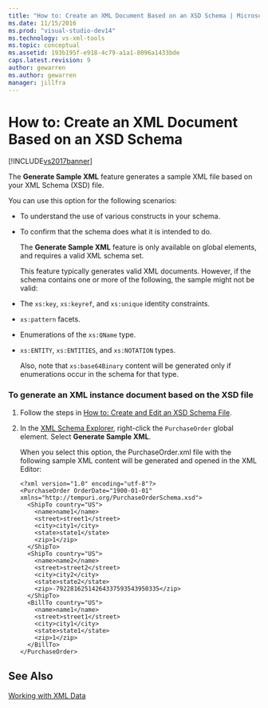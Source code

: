 ```yaml
---
title: "How to: Create an XML Document Based on an XSD Schema | Microsoft Docs"
ms.date: 11/15/2016
ms.prod: "visual-studio-dev14"
ms.technology: vs-xml-tools
ms.topic: conceptual
ms.assetid: 193b195f-e918-4c79-a1a1-8096a1433bde
caps.latest.revision: 9
author: gewarren
ms.author: gewarren
manager: jillfra
---
```

# How to: Create an XML Document Based on an XSD Schema
[!INCLUDE[vs2017banner](../includes/vs2017banner.md)]

The **Generate Sample XML** feature generates a sample XML file based on your XML Schema (XSD) file.  
  
 You can use this option for the following scenarios:  
  
- To understand the use of various constructs in your schema.  
  
- To confirm that the schema does what it is intended to do.  
  
  The **Generate Sample XML** feature is only available on global elements, and requires a valid XML schema set.  
  
  This feature typically generates valid XML documents. However, if the schema contains one or more of the following, the sample might not be valid:  
  
- The `xs:key`, `xs:keyref`, and `xs:unique` identity constraints.  
  
- `xs:pattern` facets.  
  
- Enumerations of the `xs:QName` type.  
  
- `xs:ENTITY`, `xs:ENTITIES`, and `xs:NOTATION` types.  
  
  Also, note that `xs:base64Binary` content will be generated only if enumerations occur in the schema for that type.  
  
### To generate an XML instance document based on the XSD file  
  
1.  Follow the steps in [How to: Create and Edit an XSD Schema File](../xml-tools/how-to-create-and-edit-an-xsd-schema-file.md).  
  
2.  In the [XML Schema Explorer](../xml-tools/xml-schema-explorer.md), right-click the `PurchaseOrder` global element. Select **Generate Sample XML**.  
  
     When you select this option, the PurchaseOrder.xml file with the following sample XML content will be generated and opened in the XML Editor:  
  
    ```  
    <?xml version="1.0" encoding="utf-8"?>  
    <PurchaseOrder OrderDate="1900-01-01" xmlns="http://tempuri.org/PurchaseOrderSchema.xsd">  
      <ShipTo country="US">  
        <name>name1</name>  
        <street>street1</street>  
        <city>city1</city>  
        <state>state1</state>  
        <zip>1</zip>  
      </ShipTo>  
      <ShipTo country="US">  
        <name>name2</name>  
        <street>street2</street>  
        <city>city2</city>  
        <state>state2</state>  
        <zip>-79228162514264337593543950335</zip>  
      </ShipTo>  
      <BillTo country="US">  
        <name>name1</name>  
        <street>street1</street>  
        <city>city1</city>  
        <state>state1</state>  
        <zip>1</zip>  
      </BillTo>  
    </PurchaseOrder>  
    ```  
  
## See Also  
 [Working with XML Data](../xml-tools/working-with-xml-data.md)
